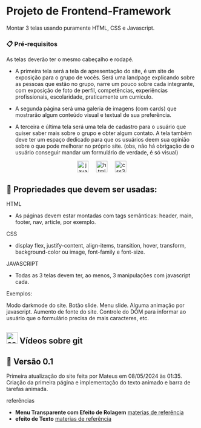 # Projeto de Frontend-Framework
Montar 3 telas usando puramente HTML, CSS e Javascript.




### 📋 Pré-requisitos

As telas deverão ter o mesmo cabeçalho e rodapé.

* A primeira tela será a tela de apresentação do site, é um site de exposição para o grupo de vocês. Será uma landpage explicando sobre
as pessoas que estão no grupo, narre um pouco sobre cada integrante, com exposição de foto de perfil, competências, experiências
profissionais, escolaridade, praticamente um currículo. 

* A segunda página será uma galeria de imagens (com cards) que mostrarão algum conteúdo visual e textual de sua preferência.

* A terceira e última tela será uma tela de cadastro para o usuário que quiser saber mais sobre o grupo e obter algum contato. A tela 
também deve ter um espaço dedicado para que os usuários deem sua opinião sobre o que pode melhorar no próprio site. (obs, não há obrigação
de o usuário conseguir mandar um formulário de verdade, é só visual)


<div align="center">
  <img src="https://cdn.jsdelivr.net/gh/devicons/devicon/icons/javascript/javascript-original.svg" height="30" alt="javascript logo"  />
  <img width="12" />
  <img src="https://cdn.jsdelivr.net/gh/devicons/devicon/icons/html5/html5-original.svg" height="30" alt="html5 logo"  />
  <img width="12" />
  <img src="https://cdn.jsdelivr.net/gh/devicons/devicon/icons/css3/css3-original.svg" height="30" alt="css3 logo"  />
</div>



## 📄 Propriedades que devem ser usadas:
HTML
* As páginas devem estar montadas com tags semânticas: header, main, footer, nav, article, por exemplo.
  
CSS
* display flex, justify-content, align-items, transition, hover, transform, background-color ou image, font-family e font-size.

JAVASCRIPT

* Todas as 3 telas devem ter, ao menos, 3 manipulações com javascript cada.

Exemplos:

Modo darkmode do site.
Botão slide.
Menu slide.
Alguma animação por javascript.
Aumento de fonte do site.
Controle do DOM para informar ao usuário que o formulário precisa de mais caracteres, etc.


 ## <img src="https://cdn.jsdelivr.net/npm/simple-icons@3.0.1/icons/github.svg" height="30" alt="css3 logo"  />  Vídeos sobre git


## 📌 Versão 0.1

Primeira atualização do site feita por Mateus em 08/05/2024 às 01:35. Criação da primeira página e implementação do texto animado e barra de tarefas animada.

 referências

* **Menu Transparente com Efeito de Rolagem**  [materias de referência](https://www.youtube.com/watch?v=nxoPx7qOAbQ&t=1401s)
* **efeito de Texto**  [materias de referência](https://www.youtube.com/watch?v=1HTg3RwcMGg&t=1072s)
